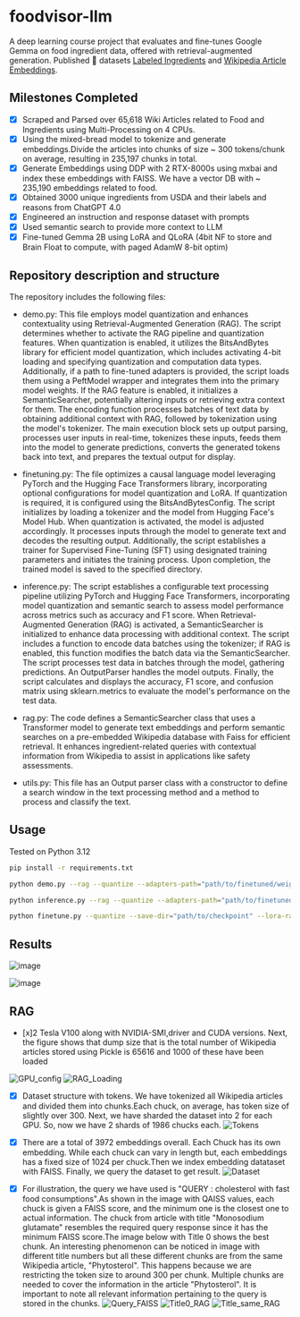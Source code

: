# foodvisor-llm
A deep learning course project that evaluates and fine-tunes Google Gemma on food ingredient data, offered with retrieval-augmented generation.
Published 🤗 datasets [Labeled Ingredients](https://huggingface.co/datasets/foodvisor-nyu/labeled-food-ingredients) and [Wikipedia Article Embeddings](https://huggingface.co/datasets/foodvisor-nyu/mxbai-wikipedia-ingredients-embed).

## Milestones Completed 
- [x] Scraped and Parsed over 65,618 Wiki Articles related to Food and Ingredients using Multi-Processing on 4 CPUs.
- [x] Using the mixed-bread model to tokenize and generate embeddings.Divide the articles into chunks of size ~ 300 tokens/chunk on average, resulting in 235,197 chunks in total.
- [x] Generate Embeddings using DDP with 2 RTX-8000s using mxbai and index these embeddings with FAISS. We have a vector DB with ~ 235,190 embeddings related to food.
- [x] Obtained 3000 unique ingredients from USDA and their labels and reasons from ChatGPT 4.0
- [x] Engineered an instruction and response dataset with prompts
- [x] Used semantic search to provide more context to LLM
- [x] Fine-tuned Gemma 2B using LoRA and QLoRA (4bit NF to store and Brain Float to compute, with paged AdamW 8-bit optim)

## Repository description and structure 

The repository includes the following files:

* demo.py:
This file employs model quantization and enhances contextuality using Retrieval-Augmented Generation (RAG). The script determines whether to activate the RAG pipeline and quantization features. When quantization is enabled, it utilizes the BitsAndBytes library for efficient model quantization, which includes activating 4-bit loading and specifying quantization and computation data types. Additionally, if a path to fine-tuned adapters is provided, the script loads them using a PeftModel wrapper and integrates them into the primary model weights. If the RAG feature is enabled, it initializes a SemanticSearcher, potentially altering inputs or retrieving extra context for them. The encoding function processes batches of text data by obtaining additional context with RAG, followed by tokenization using the model's tokenizer. The main execution block sets up output parsing, processes user inputs in real-time, tokenizes these inputs, feeds them into the model to generate predictions, converts the generated tokens back into text, and prepares the textual output for display.
    
* finetuning.py:
The file optimizes a causal language model leveraging PyTorch and the Hugging Face Transformers library, incorporating optional configurations for model quantization and LoRA. If quantization is required, it is configured using the BitsAndBytesConfig. The script initializes by loading a tokenizer and the model from Hugging Face's Model Hub. When quantization is activated, the model is adjusted accordingly. It processes inputs through the model to generate text and decodes the resulting output. Additionally, the script establishes a trainer for Supervised Fine-Tuning (SFT) using designated training parameters and initiates the training process. Upon completion, the trained model is saved to the specified directory.

* inference.py:
The script establishes a configurable text processing pipeline utilizing PyTorch and Hugging Face Transformers, incorporating model quantization and semantic search to assess model performance across metrics such as accuracy and F1 score. When Retrieval-Augmented Generation (RAG) is activated, a SemanticSearcher is initialized to enhance data processing with additional context. The script includes a function to encode data batches using the tokenizer; if RAG is enabled, this function modifies the batch data via the SemanticSearcher. The script processes test data in batches through the model, gathering predictions. An OutputParser handles the model outputs. Finally, the script calculates and displays the accuracy, F1 score, and confusion matrix using sklearn.metrics to evaluate the model's performance on the test data.

* rag.py:
The code defines a SemanticSearcher class that uses a Transformer model to generate text embeddings and perform semantic searches on a pre-embedded Wikipedia database with Faiss for efficient retrieval. It enhances ingredient-related queries with contextual information from Wikipedia to assist in applications like safety assessments.
    
* utils.py:
This file has an Output parser class with a constructor to define a search window in the text processing method and a method to process and classify the text. 


## Usage
Tested on Python 3.12
```bash
pip install -r requirements.txt
```
```bash
python demo.py --rag --quantize --adapters-path="path/to/finetuned/weights" --batch-size=32 --max-new-tokens=32
```
```bash
python inference.py --rag --quantize --adapters-path="path/to/finetuned/weights" --batch-size=32 --max-new-tokens=32
```
```bash
python finetune.py --quantize --save-dir="path/to/checkpoint" --lora-rank=32 --max-new-tokens=32
```
## Results
![image](https://github.com/NeuralFlux/foodvisor-llm/assets/116789851/c11e099a-27e8-49b3-96c1-3b2109707ef1)

![image](https://github.com/NeuralFlux/foodvisor-llm/assets/116789851/132721e1-febd-4de8-9f54-de13e4ff53ab)

## RAG
- [x]2 Tesla V100 along with NVIDIA-SMI,driver and CUDA versions. Next, the figure shows that dump size that is the total number of Wikipedia articles stored using Pickle is 65616 and 1000 of these have been loaded

![GPU_config](https://github.com/NeuralFlux/foodvisor-llm/assets/116789851/7e963ec9-3940-435a-9e97-1c9bff487a87)
![RAG_Loading](https://github.com/NeuralFlux/foodvisor-llm/assets/116789851/ceac9ef0-407b-4102-8f06-1f7218a38216)


- [x] Dataset structure with tokens. We have tokenized all Wikipedia articles and divided them into chunks.Each chuck, on average, has token size of slightly over 300. Next, we have sharded the dataset into 2 for each GPU. So, now we have 2 shards of 1986 chucks each.
![Tokens](https://github.com/NeuralFlux/foodvisor-llm/assets/116789851/531c427f-4caa-4ece-a0fb-0779273ab522)

- [x] There are a total of 3972 embeddings overall. Each Chuck has its own embedding. While each chuck can vary in length but, each embeddings has a fixed size of 1024 per chuck.Then we index embedding datataset with FAISS. Finally, we query the dataset to get result.
![Dataset](https://github.com/NeuralFlux/foodvisor-llm/assets/116789851/3227d0fa-d8b8-4b63-91d9-b4dfba66d38c)

- [x] For illustration, the query we have used is "QUERY :  cholesterol with fast food consumptions".As shown in the image with QAISS values, each chuck is given a FAISS score, and the minimum one is the closest one to actual information.
The chuck from article with title "Monosodium glutamate" resembles the required query response since it has the minimum FAISS score.The image below with Title 0 shows the best chunk.
An interesting phenomenon can be noticed in image with different title numbers but all these different chunks are from the same Wikipedia article, "Phytosterol". This happens because we are restricting the token size to around 300 per chunk. Multiple chunks are needed to cover the information in the article "Phytosterol". It is important to note all relevant information pertaining to the query is stored in the chunks.
![Query_FAISS](https://github.com/NeuralFlux/foodvisor-llm/assets/116789851/d9fbd8d6-c7b9-4ead-831e-92b2174c58d0)
![Title0_RAG](https://github.com/NeuralFlux/foodvisor-llm/assets/116789851/81e62d9b-9f1b-4a26-a0d1-e1c6a7928783)
![Title_same_RAG](https://github.com/NeuralFlux/foodvisor-llm/assets/116789851/23d65fef-b8c6-41d4-868a-07ef9a422711)





